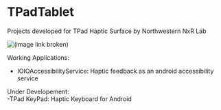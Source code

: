 TPadTablet
==========

Projects developed for TPad Haptic Surface 
by Northwestern NxR Lab

![(image link broken)](http://tpadtablet.org/wp-content/uploads/2013/04/130x180.jpg "title")

Working Applications:
  * IOIOAccessibilityService: Haptic feedback as an android accessibility service

Under Developement:
<br>-TPad KeyPad: Haptic Keyboard for Android
